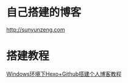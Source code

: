 # 自己搭建的博客

http://sunyunzeng.com

# 搭建教程

[Windows环境下Hexo+Github搭建个人博客教程](http://sunyunzeng.com/%E5%8D%9A%E5%AE%A2%E6%90%AD%E5%BB%BA%E6%95%99%E7%A8%8B/)
